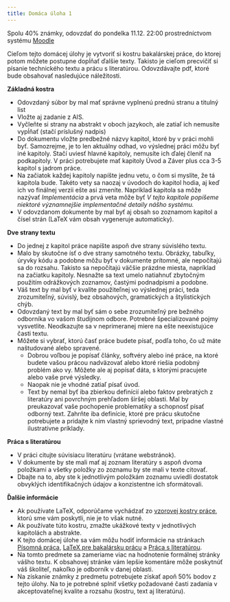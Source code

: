 ```yaml
---
title: Domáca úloha 1
---
```


Spolu 40% známky, odovzdať do pondelka 11.12. 22:00 prostredníctvom
systému [Moodle](https://moodle.uniba.sk/mod/assign/view.php?id=94794)

Cieľom tejto domácej úlohy je vytvoriť si kostru bakalárskej práce, do
ktorej potom môžete postupne dopĺňať ďalšie texty. Takisto je cieľom
precvičiť si písanie technického textu a prácu s literatúrou.
Odovzdávajte pdf, ktoré bude obsahovať nasledujúce náležitosti.

**Základná kostra**

  - Odovzdaný súbor by mal mať správne vyplnenú prednú stranu a titulný
    list
  - Vložte aj zadanie z AIS.
  - Vyčleňte si strany na abstrakt v oboch jazykoch, ale zatiaľ ich
    nemusíte vypĺňať (stačí príslušný nadpis)
  - Do dokumentu vložte predbežné názvy kapitol, ktoré by v
    práci mohli byť. Samozrejme, je to len aktuálny odhad, vo
    výslednej práci môžu byť iné kapitoly. Stačí uviesť hlavné kapitoly,
    nemusíte ich ďalej členiť na podkapitoly. V práci potrebujete mať
    kapitoly Úvod a Záver plus cca 3-5 kapitol s jadrom práce.
  - Na začiatok každej kapitoly napíšte jednu vetu, o čom si myslíte, že
    tá kapitola bude. Takéto vety sa naozaj v úvodoch do kapitol hodia,
    aj keď ich vo finálnej verzii ešte asi zmeníte. Napríklad kapitola
    sa môže nazývať *Implementácia* a prvá veta môže byť *V tejto
    kapitole popíšeme niektoré významnejšie implementačné detaily nášho
    systému.*
  - V odovzdanom dokumente by mal byť aj obsah so zoznamom kapitol a
    čísel strán (LaTeX vám obsah vygeneruje automaticky).

**Dve strany textu**

  - Do jednej z kapitol práce napíšte aspoň dve strany súvislého textu.
  - Malo by skutočne ísť o dve strany samotného textu. Obrázky, tabuľky,
    úryvky kódu a podobne môžu byť v dokumente prítomné, ale nepočítajú
    sa do rozsahu. Takisto sa nepočítajú väčšie prázdne miesta,
    napríklad na začiatku kapitoly. Nesnažte sa text umelo natiahnuť
    zbytočným použitím odrážkových zoznamov, častými podnadpismi a
    podobne.
  - Váš text by mal byť v kvalite použiteľnej vo výslednej práci, teda
    zrozumiteľný, súvislý, bez obsahových, gramatických a štylistických
    chýb.
  - Odovzdaný text by mal byť sám o sebe zrozumiteľný pre bežného
    odborníka vo vašom študijnom odbore. Potrebné špecializované pojmy
    vysvetlite. Neodkazujte sa v neprimeranej miere na ešte neexistujúce
    časti textu.
  - Môžete si vybrať, ktorú časť práce budete písať, podľa toho, čo už
    máte naštudované alebo spravené.
    - Dobrou voľbou je popísať články, softvéry alebo iné práce,
      na ktoré budete vašou
      prácou nadväzovať alebo ktoré riešia podobný problém ako
      vy. Môžete ale aj popísať dáta, s ktorými pracujete alebo vaše
      prvé výsledky.
    - Naopak nie je vhodné zatiaľ písať úvod. 
    - Text by nemal byť iba zbierkou definícií alebo faktov prebratých
      z literatúry ani povrchným prehľadom širšej oblasti. Mal by
      preukazovať vaše pochopenie problematiky a
      schopnosť písať odborný text. Zahrňte iba definície, ktoré pre
      prácu skutočne potrebujete a pridajte k nim vlastný sprievodný
      text, prípadne vlastné ilustratívne príklady.

**Práca s literatúrou**

  - V práci citujte súvisiacu literatúru (vrátane webstránok).
  - V dokumente by ste mali mať aj zoznam literatúry s aspoň dvoma
    položkami a všetky položky zo zoznamu by ste mali v texte citovať.
  - Dbajte na to, aby ste k jednotlivým položkám zoznamu uviedli
    dostatok obvyklých identifikačných údajov a konzistentne ich
    sformátovali.

**Ďalšie informácie**

  - Ak používate LaTeX, odporúčame vychádzať zo [vzorovej kostry
    práce](/bcinf/files/Praca.zip), ktorú sme vám poskytli, nie je
    to však nutné.
  - Ak používate túto kostru, zmažte ukážkové texty v jednotlivých
    kapitolách a abstrakte.
  - K tejto domácej úlohe sa vám môžu hodiť informácie na stránkach
    [Písomná práca](./Písomná_práca.html), [LaTeX pre bakalársku
    prácu](./LaTeX_pre_bakalársku_prácu.html) a [Práca s
    literatúrou](./Práca_s_literatúrou.html).
  - Na tomto predmete sa zameriame viac na hodnotenie formálnej stránky
    vášho textu. K obsahovej stránke vám lepšie komentáre môže poskytnúť
    váš školiteľ, nakoľko je odborník v danej oblasti.
  - Na získanie známky z predmetu potrebujete získať apoň 50% bodov z
    tejto úlohy. Na to je potrebné splniť všetky požadované časti
    zadania v akceptovateľnej kvalite a rozsahu (kostru, text aj
    literatúru).
